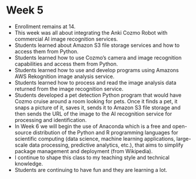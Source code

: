 # Week 5

- Enrollment remains at 14.
- This week was all about integrating the Anki Cozmo Robot with commercial AI image recognition services.
- Students learned about Amazon S3 file storage services and how to access them from Python.
- Students learned how to use Cozmo’s camera and image recognition capabilities and access them from Python.
- Students learned how to use and develop programs using Amazons AWS Rekognition image analysis service.
- Students learned how to process and read the image analysis data returned from the image recognition service.
- Students developed a pet detection Python program that would have Cozmo cruise around a room looking for pets. Once it finds a pet, it snaps a picture of it, saves it, sends it to Amazon S3 file storage and then sends the URL of the image to the AI recognition service for processing and identification.
- In Week 6 we will begin the use of Anaconda which is a free and open-source distribution of the Python and R programming languages for scientific computing (data science, machine learning applications, large-scale data processing, predictive analytics, etc.), that aims to simplify package management and deployment (from Wikipedia).
- I continue to shape this class to my teaching style and technical knowledge.
- Students are continuing to have fun and they are learning a lot.